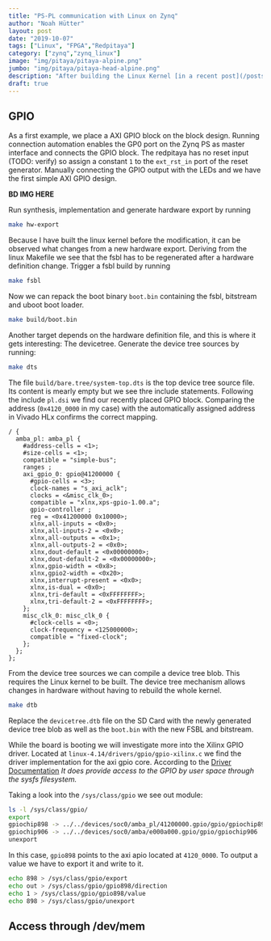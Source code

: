 ```yaml
---
title: "PS-PL communication with Linux on Zynq"
author: "Noah Hütter"
layout: post
date: "2019-10-07"
tags: ["Linux", "FPGA","Redpitaya"]
category: ["zynq","zynq_linux"]
image: "img/pitaya/pitaya-alpine.png"
jumbo: "img/pitaya/pitaya-head-alpine.png"
description: "After building the Linux Kernel [in a recent post](/posts/pitaya-linux) we will run Alpine Linux as a leight weight distribution on the Zynq SoC"
draft: true
---
```



## GPIO
As a first example, we place a AXI GPIO block on the block design. 
Running connection automation enables the GP0 port on the Zynq PS as master interface
and connects the GPIO block. The redpitaya has no reset input (TODO: verify) so assign
a constant `1` to the `ext_rst_in` port of the reset generator.
Manually connecting the GPIO output with the LEDs and we  have the first simple AXI GPIO design. 

**BD IMG HERE**

Run synthesis, implementation and generate hardware export by running
```bash
make hw-export
```

Because I have built the linux kernel before the modification, it can be observed what changes 
from a new hardware export. Deriving from the linux Makefile we see that the fsbl has to be
regenerated after a hardware definition change. Trigger a fsbl build by running
```bash
make fsbl
```

Now we can repack the boot binary `boot.bin` containing the fsbl, bitstream and uboot boot loader.
```bash
make build/boot.bin
```

Another target depends on the hardware definition file, and this is where it gets interesting: 
The devicetree. Generate the device tree sources by running:
```bash
make dts
```

The file `build/bare.tree/system-top.dts` is the top device tree source file. Its content is 
mearly empty but we see thre include statements. Following the include `pl.dsi` we find our 
recently placed GPIO block. Comparing the address (`0x4120_0000` in my case) with the automatically
assigned address in Vivado HLx confirms the correct mapping.
```dtsi
/ {
  amba_pl: amba_pl {
    #address-cells = <1>;
    #size-cells = <1>;
    compatible = "simple-bus";
    ranges ;
    axi_gpio_0: gpio@41200000 {
      #gpio-cells = <3>;
      clock-names = "s_axi_aclk";
      clocks = <&misc_clk_0>;
      compatible = "xlnx,xps-gpio-1.00.a";
      gpio-controller ;
      reg = <0x41200000 0x10000>;
      xlnx,all-inputs = <0x0>;
      xlnx,all-inputs-2 = <0x0>;
      xlnx,all-outputs = <0x1>;
      xlnx,all-outputs-2 = <0x0>;
      xlnx,dout-default = <0x00000000>;
      xlnx,dout-default-2 = <0x00000000>;
      xlnx,gpio-width = <0x8>;
      xlnx,gpio2-width = <0x20>;
      xlnx,interrupt-present = <0x0>;
      xlnx,is-dual = <0x0>;
      xlnx,tri-default = <0xFFFFFFFF>;
      xlnx,tri-default-2 = <0xFFFFFFFF>;
    };
    misc_clk_0: misc_clk_0 {
      #clock-cells = <0>;
      clock-frequency = <125000000>;
      compatible = "fixed-clock";
    };
  };
};
```

From the device tree sources we can compile a device tree blob. This requires the Linux kernel
to be built. The device tree mechanism allows changes in hardware without having to rebuild
the whole kernel.
```bash
make dtb
```

Replace the `devicetree.dtb` file on the SD Card with the newly generated device tree blob as well
as the `boot.bin` with the new FSBL and bitstream. 

While the board is booting we will investigate more into the Xilinx GPIO driver. Located at
`linux-4.14/drivers/gpio/gpio-xilinx.c` we find the driver implementation for the axi gpio core. 
According to the [Driver Documentation][driver-doc]  *It does provide access to the GPIO by user space through the sysfs filesystem.*

[driver-doc]: https://xilinx-wiki.atlassian.net/wiki/spaces/A/pages/18841846/AXI+GPIO

Taking a look into the `/sys/class/gpio` we see out module:
```bash
ls -l /sys/class/gpio/
export
gpiochip898 -> ../../devices/soc0/amba_pl/41200000.gpio/gpio/gpiochip898
gpiochip906 -> ../../devices/soc0/amba/e000a000.gpio/gpio/gpiochip906
unexport
```

In this case, `gpio898` points to the axi apio located at `4120_0000`. To output a value
 we have to export it and write to it.
 ```bash
echo 898 > /sys/class/gpio/export 
echo out > /sys/class/gpio/gpio898/direction 
echo 1 > /sys/class/gpio/gpio898/value 
echo 898 > /sys/class/gpio/unexport 
 ```

## Access through /dev/mem



